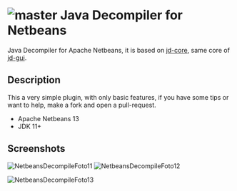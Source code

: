 ![master](https://github.com/moacirrf/nb-java-decompiler/actions/workflows/maven-publish.yml/badge.svg)
Java Decompiler for Netbeans
=====================================
Java Decompiler for Apache Netbeans, it is based on [jd-core](https://github.com/java-decompiler/jd-core), same core of [jd-gui](http://java-decompiler.github.io).

## Description
This a very simple plugin, with only basic features, if you have some tips or want to help, make a fork and open a pull-request.
 
 - Apache Netbeans 13
 - JDK 11+
 
## Screenshots

![NetbeansDecompileFoto11](https://user-images.githubusercontent.com/950706/146479624-4b1ce1a5-b08f-4358-9b0f-e7895d4a8a0d.png) ![NetbeansDecompileFoto12](https://user-images.githubusercontent.com/950706/146624779-b005e8b6-eb88-48a0-a48b-6ddd15e0efb5.png)

![NetbeansDecompileFoto13](https://user-images.githubusercontent.com/950706/146479949-0241a1bc-60cc-4fe9-a2e0-d4f93e0b0e03.png)
